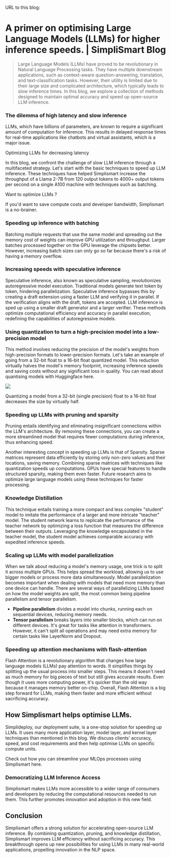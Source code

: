
URL to this blog: [](https://www.simplismart.ai/blog/a-primer-on-optimising-large-language-models-llms-for-higher-inference-speeds)

# A primer on optimising Large Language Models (LLMs) for higher inference speeds. | SimpliSmart Blog
> Large Language Models (LLMs) have proved to be revolutionary in Natural Language Processing tasks. They have multiple downstream applications, such as context-aware question-answering, translation, and text-classification tasks. However, their utility is limited due to their large size and complicated architecture, which typically leads to slow inference times. In this blog, we explore a collection of methods designed to maintain optimal accuracy and speed up open-source LLM inference.

### The dilemma of high latency and slow inference

LLMs, which have billions of parameters, are known to require a significant amount of computation for inference. This results in delayed response times for real-time applications like chatbots and virtual assistants, which is a major issue.

Optimizing LLMs for decreasing latency

In this blog, we confront the challenge of slow LLM inference through a multifaceted strategy. Let's start with the basic techniques to speed up LLM inference. These techniques have helped Simplismart increase the throughput of a Llama 2-7B from 120 output tokens to 4000+ output tokens per second on a single A100 machine with techniques such as batching.

Want to optimize LLMs ?

If you'd want to save compute costs and developer bandwidth, Simplismart is a no-brainer.

### Speeding up inference with batching

Batching multiple requests that use the same model and spreading out the memory cost of weights can improve GPU utilization and throughput. Larger batches processed together on the GPU leverage the chipsets better. However, increasing batch sizes can only go so far because there's a risk of having a memory overflow.

### Increasing speeds with speculative inference  

Speculative inference, also known as speculative sampling, revolutionizes autoregressive model execution. Traditional models generate text token by token, hindering parallelization. Speculative inference bypasses this by creating a draft extension using a faster LLM and verifying it in parallel. If the verification aligns with the draft, tokens are accepted. LLM inference is sped up using a smaller draft generator and a larger verifier. These methods optimize computational efficiency and accuracy in parallel execution, redefining the capabilities of autoregressive models.

### Using quantization to turn a high-precision model into a low-precision model

This method involves reducing the precision of the model's weights from high-precision formats to lower-precision formats. Let's take an example of going from a 32-bit float to a 16-bit float quantized model. This reduction virtually halves the model's memory footprint, increasing inference speeds and saving costs without any significant loss in quality. You can read about quantising models with Huggingface here.

![](https://superblog.supercdn.cloud/site_cuid_clcootovo411061nk9mm836aoj/images/llm-graphic-1715687255832-compressed.png)

Quantizing a model from a 32-bit (single precision) float to a 16-bit float decreases the size by virtually half.

### Speeding up LLMs with pruning and sparsity

Pruning entails identifying and eliminating insignificant connections within the LLM's architecture. By removing these connections, you can create a more streamlined model that requires fewer computations during inference, thus enhancing speed.

Another interesting concept in speeding up LLMs is that of Sparsity. Sparse matrices represent data efficiently by storing only non-zero values and their locations, saving memory. Combining sparse matrices with techniques like quantization speeds up computations. GPUs have special features to handle structured sparsity, making them even faster. Future research aims to optimize large language models using these techniques for faster processing.

### Knowledge Distillation

This technique entails training a more compact and less complex "student" model to imitate the performance of a larger and more intricate "teacher" model. The student network learns to replicate the performance of the teacher network by optimizing a loss function that measures the difference between their outputs. Leveraging the knowledge encapsulated in the teacher model, the student model achieves comparable accuracy with expedited inference speeds.

### Scaling up LLMs with model parallelization  

When we talk about reducing a model's memory usage, one trick is to split it across multiple GPUs. This helps spread the workload, allowing us to use bigger models or process more data simultaneously. Model parallelization becomes important when dealing with models that need more memory than one device can handle. There are several ways of parallelizing LLMs based on how the model weights are split, the most common being pipeline parallelism and tensor parallelism.

*   **Pipeline parallelism** divides a model into chunks, running each on sequential devices, reducing memory needs. 
*   **Tensor parallelism** breaks layers into smaller blocks, which can run on different devices. It's great for tasks like attention in transformers. However, it can't split all operations and may need extra memory for certain tasks like LayerNorm and Dropout.

### Speeding up attention mechanisms with flash-attention

Flash Attention is a revolutionary algorithm that changes how large language models (LLMs) pay attention to words. It simplifies things by splitting up the usual process into smaller steps. This means it doesn't need as much memory for big pieces of text but still gives accurate results. Even though it uses more computing power, it's quicker than the old way because it manages memory better on-chip. Overall, Flash Attention is a big step forward for LLMs, making them faster and more efficient without sacrificing accuracy.

How Simplismart helps optimise LLMs.
------------------------------------

Simplideploy, our deployment suite, is a one-stop solution for speeding up LLMs. It uses many more application layer, model layer, and kernel layer techniques than mentioned in this blog. We discuss clients' accuracy, speed, and cost requirements and then help optimise LLMs on specific compute units.

Check out how you can streamline your MLOps processes using Simplismart here.​

### Democratizing LLM Inference Access

Simplismart makes LLMs more accessible to a wider range of consumers and developers by reducing the computational resources needed to run them. This further promotes innovation and adoption in this new field.

Conclusion
----------

Simplismart offers a strong solution for accelerating open-source LLM inference. By combining quantization, pruning, and knowledge distillation, Simplismart improves LLM efficiency without sacrificing accuracy. This breakthrough opens up new possibilities for using LLMs in many real-world applications, propelling innovation in the NLP space.

​